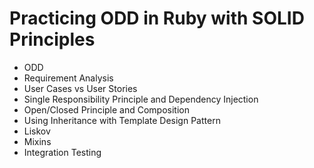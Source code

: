 Practicing ODD in Ruby with SOLID Principles
================================

* ODD
* Requirement Analysis
* User Cases vs User Stories
* Single Responsibility Principle and Dependency Injection
* Open/Closed Principle and Composition
* Using Inheritance with Template Design Pattern
* Liskov
* Mixins
* Integration Testing

